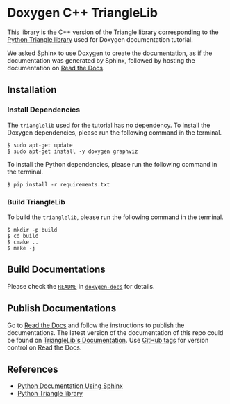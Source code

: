 # Doxygen C++ TriangleLib

This library is the C++ version of the Triangle library corresponding to the [Python Triangle library](https://github.com/leimao/Sphinx-Python-TriangleLib) used for Doxygen documentation tutorial.


We asked Sphinx to use Doxygen to create the documentation, as if the documentation was generated by Sphinx, followed by hosting the documentation on [Read the Docs](`https://readthedocs.org/dashboard/import/manual/`).

## Installation

### Install Dependencies

The `trianglelib` used for the tutorial has no dependency. To install the Doxygen dependencies, please run the following command in the terminal.

```
$ sudo apt-get update
$ sudo apt-get install -y doxygen graphviz
```

To install the Python dependencies, please run the following command in the terminal.


```
$ pip install -r requirements.txt
```

### Build TriangleLib

To build the `trianglelib`, please run the following command in the terminal.

```
$ mkdir -p build
$ cd build
$ cmake ..
$ make -j
```

## Build Documentations

Please check the [`README`](doxygen-docs/README.md) in [`doxygen-docs`](doxygen-docs/) for details.

## Publish Documentations

Go to [Read the Docs](`https://readthedocs.org/dashboard/import/manual/`) and follow the instructions to publish the documentations. The latest version of the documentation of this repo could be found on [TriangleLib's Documentation](https://sphinx-python-trianglelib.readthedocs.io/). Use [GitHub tags](https://github.com/leimao/Sphinx-Python-TriangleLib/tags) for version control on Read the Docs.

## References

* [Python Documentation Using Sphinx](https://leimao.github.io/blog/Python-Documentation-Using-Sphinx/)
* [Python Triangle library](https://github.com/leimao/Sphinx-Python-TriangleLib)